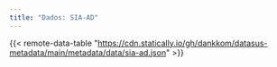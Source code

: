 ```yaml
---
title: "Dados: SIA-AD"
---
```


{{< remote-data-table "https://cdn.statically.io/gh/dankkom/datasus-metadata/main/metadata/data/sia-ad.json" >}}

